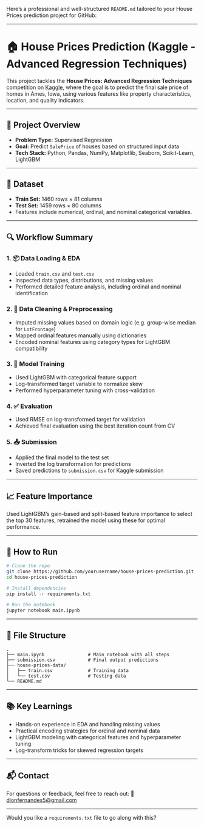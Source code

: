 Here’s a professional and well-structured `README.md` tailored to your House Prices prediction project for GitHub:

---

# 🏠 House Prices Prediction (Kaggle - Advanced Regression Techniques)

This project tackles the **House Prices: Advanced Regression Techniques** competition on [Kaggle](https://www.kaggle.com/competitions/house-prices-advanced-regression-techniques), where the goal is to predict the final sale price of homes in Ames, Iowa, using various features like property characteristics, location, and quality indicators.

---

## 📌 Project Overview

* **Problem Type:** Supervised Regression
* **Goal:** Predict `SalePrice` of houses based on structured input data
* **Tech Stack:** Python, Pandas, NumPy, Matplotlib, Seaborn, Scikit-Learn, LightGBM

---

## 🧪 Dataset

* **Train Set:** 1460 rows × 81 columns
* **Test Set:** 1459 rows × 80 columns
* Features include numerical, ordinal, and nominal categorical variables.

---

## 🔍 Workflow Summary

### 1. 📦 Data Loading & EDA

* Loaded `train.csv` and `test.csv`
* Inspected data types, distributions, and missing values
* Performed detailed feature analysis, including ordinal and nominal identification

### 2. 🔧 Data Cleaning & Preprocessing

* Imputed missing values based on domain logic (e.g. group-wise median for `LotFrontage`)
* Mapped ordinal features manually using dictionaries
* Encoded nominal features using category types for LightGBM compatibility

### 3. 🧠 Model Training

* Used LightGBM with categorical feature support
* Log-transformed target variable to normalize skew
* Performed hyperparameter tuning with cross-validation

### 4. ✅ Evaluation

* Used RMSE on log-transformed target for validation
* Achieved final evaluation using the best iteration count from CV

### 5. 📤 Submission

* Applied the final model to the test set
* Inverted the log transformation for predictions
* Saved predictions to `submission.csv` for Kaggle submission

---

## 📈 Feature Importance

Used LightGBM’s gain-based and split-based feature importance to select the top 30 features, retrained the model using these for optimal performance.

---

## 🚀 How to Run

```bash
# Clone the repo
git clone https://github.com/yourusername/house-prices-prediction.git
cd house-prices-prediction

# Install dependencies
pip install -r requirements.txt

# Run the notebook
jupyter notebook main.ipynb
```

---

## 📁 File Structure

```
.
├── main.ipynb                # Main notebook with all steps
├── submission.csv            # Final output predictions
├── house-prices-data/
│   ├── train.csv             # Training data
│   └── test.csv              # Testing data
└── README.md
```

---

## 📚 Key Learnings

* Hands-on experience in EDA and handling missing values
* Practical encoding strategies for ordinal and nominal data
* LightGBM modeling with categorical features and hyperparameter tuning
* Log-transform tricks for skewed regression targets

---

## 📬 Contact

For questions or feedback, feel free to reach out:
📧 [dionfernandes5@gmail.com](mailto:dionfernandes5@gmail.com)

---

Would you like a `requirements.txt` file to go along with this?
